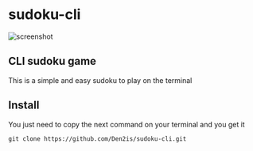 # sudoku-cli

![screenshot](https://imgur.com/YXmltVR)

## CLI sudoku game
This is a simple and easy sudoku to play on the terminal

## Install

You just need to copy the next command on your terminal and you get it

```
git clone https://github.com/Den2is/sudoku-cli.git
```

